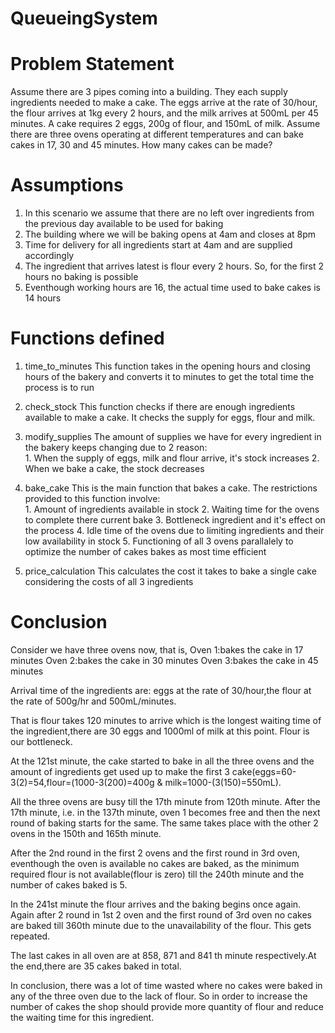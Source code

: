 # QueueingSystem

# Problem Statement
Assume there are 3 pipes coming into a building. They each supply ingredients needed to make a cake. 
The eggs arrive at the rate of 30/hour, the flour arrives at 1kg every 2 hours, and the milk arrives at 500mL per 45 minutes. 
A cake requires 2 eggs, 200g of flour, and 150mL of milk. Assume there are three ovens operating at different temperatures and can bake cakes in 17, 30  and 45 minutes.  How many cakes can be made?


# Assumptions
1. In this scenario we assume that there are no left over ingredients from the previous day available to be used for baking
2. The building where we will be baking opens at 4am and closes at 8pm
3. Time for delivery for all ingredients start at 4am and are supplied accordingly
4. The ingredient that arrives latest is flour every 2 hours. So, for the first 2 hours no baking is possible
5. Eventhough working hours are 16, the actual time used to bake cakes is 14 hours

# Functions defined
1. time_to_minutes
This function takes in the opening hours and closing hours of the bakery and converts it to minutes to get the total time the process is to run

2. check_stock
This function checks if there are enough ingredients available to make a cake. It checks the supply for eggs, flour and milk.

3. modify_supplies
The amount of supplies we have for every ingredient in the bakery keeps changing due to 2 reason:	
			1. When the supply of eggs, milk and flour arrive, it's stock increases
			2. When we bake a cake, the stock decreases

4. bake_cake
This is the main function that bakes a cake. The restrictions provided to this function involve:	
			1. Amount of ingredients available in stock
			2. Waiting time for the ovens to complete there current bake
			3. Bottleneck ingredient and it's effect on the process
			4. Idle time of the ovens due to limiting ingredients and their low availability in stock
			5. Functioning of all 3 ovens parallalely to optimize the number of cakes bakes as most time efficient

5. price_calculation
This calculates the cost it takes to bake a single cake considering the costs of all 3 ingredients


# Conclusion

Consider we have three ovens now, that is,
Oven 1:bakes the cake in 17 minutes
Oven 2:bakes the cake in 30 minutes
Oven 3:bakes the cake in 45 minutes

Arrival time of the ingredients are: eggs at the rate of 30/hour,the flour at the rate of 500g/hr and 500mL/minutes.

That is flour takes 120 minutes to arrive which is the longest waiting time of the ingredient,there are 30 eggs and 1000ml of milk at this point. Flour is our bottleneck.

At the 121st minute, the cake started to bake in all the three ovens and the amount of ingredients get used up to make the first 3 cake(eggs=60-3(2)=54,flour=(1000-3(200)=400g & milk=1000-(3(150)=550mL).

All the three ovens are busy till the 17th minute from 120th minute. After the 17th minute, i.e. in the 137th minute, oven 1 becomes free and then the next round of baking starts for the same. The same takes place with the other 2 ovens in the 150th and 165th minute.

After the 2nd round in the first 2 ovens and the first round in 3rd oven, eventhough the oven is available no cakes are baked, as the minimum required flour is not available(flour is zero) till the 240th minute and the number of cakes baked is 5.

In the 241st minute the flour arrives and the baking begins once again. Again after 2 round in 1st 2 oven and the first round of 3rd oven no cakes are baked till 360th minute due to the unavailability of the flour. This gets repeated.

The last cakes in all oven are at 858, 871 and 841 th minute respectively.At the end,there are 35 cakes baked in total.

In conclusion, there was a lot of time wasted where no cakes were baked in any of the three oven due to the lack of flour. So in order to increase the number of cakes the shop should provide more quantity of flour and reduce the waiting time for this ingredient.
